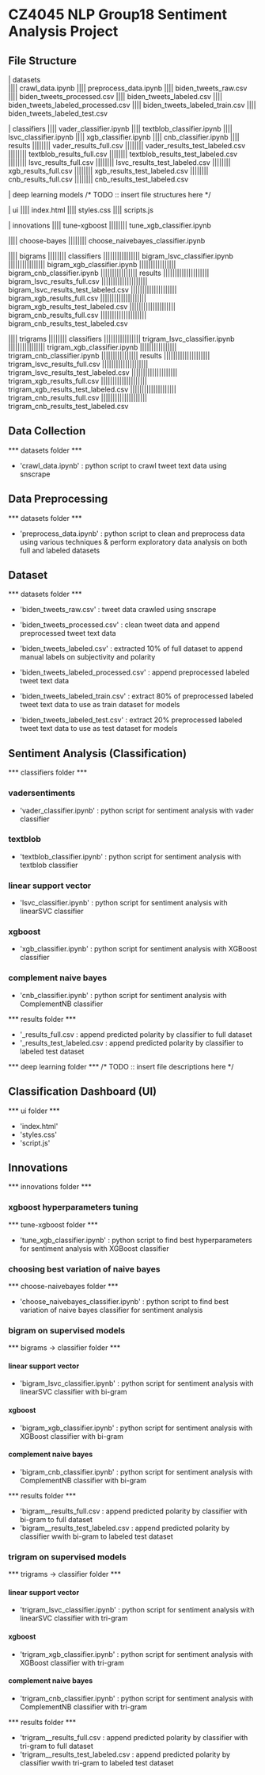 # CZ4045 NLP Group18 Sentiment Analysis Project

## File Structure
| datasets\
|||| crawl_data.ipynb
|||| preprocess_data.ipynb
|||| biden_tweets_raw.csv
|||| biden_tweets_processed.csv
|||| biden_tweets_labeled.csv
|||| biden_tweets_labeled_processed.csv
|||| biden_tweets_labeled_train.csv
|||| biden_tweets_labeled_test.csv

| classifiers
|||| vader_classifier.ipynb
|||| textblob_classifier.ipynb
|||| lsvc_classifier.ipynb
|||| xgb_classifier.ipynb
|||| cnb_classifier.ipynb
|||| results
|||||||| vader_results_full.csv
|||||||| vader_results_test_labeled.csv
|||||||| textblob_results_full.csv
|||||||| textblob_results_test_labeled.csv
|||||||| lsvc_results_full.csv
|||||||| lsvc_results_test_labeled.csv
|||||||| xgb_results_full.csv
|||||||| xgb_results_test_labeled.csv
|||||||| cnb_results_full.csv
|||||||| cnb_results_test_labeled.csv

| deep learning models
/* TODO :: insert file structures here */

| ui
|||| index.html
|||| styles.css
|||| scripts.js

| innovations
|||| tune-xgboost
|||||||| tune_xgb_classifier.ipynb

|||| choose-bayes
|||||||| choose_naivebayes_classifier.ipynb

|||| bigrams
|||||||| classifiers
|||||||||||||||| bigram_lsvc_classifier.ipynb
|||||||||||||||| bigram_xgb_classifier.ipynb
|||||||||||||||| bigram_cnb_classifier.ipynb
|||||||||||||||| results
|||||||||||||||||||| bigram_lsvc_results_full.csv
|||||||||||||||||||| bigram_lsvc_results_test_labeled.csv
|||||||||||||||||||| bigram_xgb_results_full.csv
|||||||||||||||||||| bigram_xgb_results_test_labeled.csv
|||||||||||||||||||| bigram_cnb_results_full.csv
|||||||||||||||||||| bigram_cnb_results_test_labeled.csv

|||| trigrams
|||||||| classifiers
|||||||||||||||| trigram_lsvc_classifier.ipynb
|||||||||||||||| trigram_xgb_classifier.ipynb
|||||||||||||||| trigram_cnb_classifier.ipynb
|||||||||||||||| results
|||||||||||||||||||| trigram_lsvc_results_full.csv
|||||||||||||||||||| trigram_lsvc_results_test_labeled.csv
|||||||||||||||||||| trigram_xgb_results_full.csv
|||||||||||||||||||| trigram_xgb_results_test_labeled.csv
|||||||||||||||||||| trigram_cnb_results_full.csv
|||||||||||||||||||| trigram_cnb_results_test_labeled.csv


## Data Collection 
*** datasets folder ***
* 'crawl_data.ipynb' : python script to crawl tweet text data using snscrape


## Data Preprocessing
*** datasets folder ***
* 'preprocess_data.ipynb' : python script to clean and preprocess data using various techniques & perform exploratory data analysis on both full and labeled datasets 


## Dataset
*** datasets folder ***
* 'biden_tweets_raw.csv' : tweet data crawled using snscrape 

* 'biden_tweets_processed.csv' : clean tweet data and append preprocessed tweet text data 

* 'biden_tweets_labeled.csv' : extracted 10% of full dataset to append manual labels on subjectivity and polarity

* 'biden_tweets_labeled_processed.csv' : append preprocessed labeled tweet text data  

* 'biden_tweets_labeled_train.csv' : extract 80% of preprocessed labeled tweet text data  to use as train dataset for models

* 'biden_tweets_labeled_test.csv' : extract 20% preprocessed labeled tweet text data  to use as test dataset for models


## Sentiment Analysis (Classification)
*** classifiers folder ***
### vadersentiments
* 'vader_classifier.ipynb' : python script for sentiment analysis with vader classifier

### textblob
* 'textblob_classifier.ipynb' : python script for sentiment analysis with textblob classifier

### linear support vector 
* 'lsvc_classifier.ipynb' : python script for sentiment analysis with linearSVC classifier

### xgboost
* 'xgb_classifier.ipynb' : python script for sentiment analysis with XGBoost classifier

### complement naive bayes
* 'cnb_classifier.ipynb' : python script for sentiment analysis with ComplementNB classifier

*** results folder ***
* '<model>_results_full.csv : append predicted polarity by <model> classifier to full dataset
* '<model>_results_test_labeled.csv : append predicted polarity by <model> classifier to labeled test dataset

*** deep learning folder ***
/* TODO :: insert file descriptions here */

## Classification Dashboard (UI)
*** ui folder ***
* 'index.html'
* 'styles.css'
* 'script.js'


## Innovations
*** innovations folder ***
### xgboost hyperparameters tuning
*** tune-xgboost folder ***
* 'tune_xgb_classifier.ipynb' : python script to find best hyperparameters for sentiment analysis with XGBoost classifier

### choosing best variation of naive bayes
*** choose-naivebayes folder ***
* 'choose_naivebayes_classifier.ipynb' : python script to find best variation of naive bayes classifier for sentiment analysis 

### bigram on supervised models 
*** bigrams -> classifier folder ***
#### linear support vector 
* 'bigram_lsvc_classifier.ipynb' : python script for sentiment analysis with linearSVC classifier with bi-gram

#### xgboost
* 'bigram_xgb_classifier.ipynb' : python script for sentiment analysis with XGBoost classifier with bi-gram

#### complement naive bayes
* 'bigram_cnb_classifier.ipynb' : python script for sentiment analysis with ComplementNB classifier with bi-gram


*** results folder ***
* 'bigram_<model>_results_full.csv : append predicted polarity by <model> classifier with bi-gram to full dataset
* 'bigram_<model>_results_test_labeled.csv : append predicted polarity by <model> classifier wwith bi-gram to labeled test dataset

### trigram on supervised models
*** trigrams -> classifier folder ***
#### linear support vector 
* 'trigram_lsvc_classifier.ipynb' : python script for sentiment analysis with linearSVC classifier with tri-gram

#### xgboost
* 'trigram_xgb_classifier.ipynb' : python script for sentiment analysis with XGBoost classifier with tri-gram

#### complement naive bayes
* 'trigram_cnb_classifier.ipynb' : python script for sentiment analysis with ComplementNB classifier with tri-gram

*** results folder ***
* 'trigram_<model>_results_full.csv : append predicted polarity by <model> classifier with tri-gram to full dataset
* 'trigram_<model>_results_test_labeled.csv : append predicted polarity by <model> classifier wwith tri-gram to labeled test dataset



